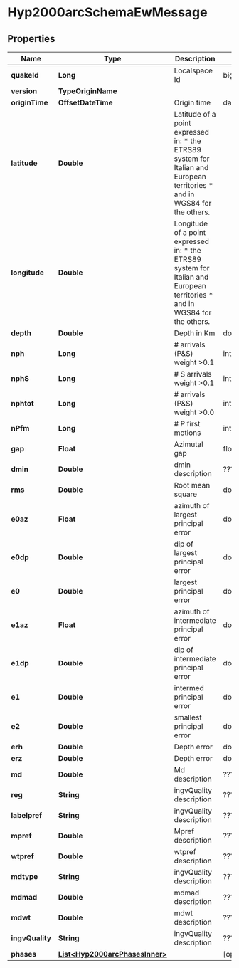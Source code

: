 

# Hyp2000arcSchemaEwMessage


## Properties

| Name | Type | Description | Notes |
|------------ | ------------- | ------------- | -------------|
|**quakeId** | **Long** | Localspace Id | bigint(19) |  |
|**version** | **TypeOriginName** |  |  |
|**originTime** | **OffsetDateTime** | Origin time | datetime(3) |  |
|**latitude** | **Double** | Latitude of a point expressed in:  * the ETRS89 system for Italian and European territories * and in WGS84 for the others. |  |
|**longitude** | **Double** | Longitude of a point expressed in:  * the ETRS89 system for Italian and European territories * and in WGS84 for the others. |  |
|**depth** | **Double** | Depth in Km | double |  |
|**nph** | **Long** | # arrivals (P&amp;S) weight &gt;0.1 | int(11) |  [optional] |
|**nphS** | **Long** | # S arrivals weight &gt;0.1 | int(11) |  [optional] |
|**nphtot** | **Long** | # arrivals (P&amp;S) weight &gt;0.0 | int(11) |  [optional] |
|**nPfm** | **Long** | # P first motions | int(11) |  [optional] |
|**gap** | **Float** | Azimutal gap | float4 |  [optional] |
|**dmin** | **Double** | dmin description | ??? |  [optional] |
|**rms** | **Double** | Root mean square | double |  [optional] |
|**e0az** | **Float** | azimuth of largest principal error | double |  [optional] |
|**e0dp** | **Double** | dip of largest principal error | double |  [optional] |
|**e0** | **Double** | largest principal error | double |  [optional] |
|**e1az** | **Float** | azimuth of intermediate principal error | double |  [optional] |
|**e1dp** | **Double** | dip of intermediate principal error | double |  [optional] |
|**e1** | **Double** | intermed principal error | double |  [optional] |
|**e2** | **Double** | smallest principal error | double |  [optional] |
|**erh** | **Double** | Depth error | double |  [optional] |
|**erz** | **Double** | Depth error | double |  [optional] |
|**md** | **Double** | Md description | ??? |  [optional] |
|**reg** | **String** | ingvQuality description | ??? |  [optional] |
|**labelpref** | **String** | ingvQuality description | ??? |  [optional] |
|**mpref** | **Double** | Mpref description | ??? |  [optional] |
|**wtpref** | **Double** | wtpref description | ??? |  [optional] |
|**mdtype** | **String** | ingvQuality description | ??? |  [optional] |
|**mdmad** | **Double** | mdmad description | ??? |  [optional] |
|**mdwt** | **Double** | mdwt description | ??? |  [optional] |
|**ingvQuality** | **String** | ingvQuality description | ??? |  [optional] |
|**phases** | [**List&lt;Hyp2000arcPhasesInner&gt;**](Hyp2000arcPhasesInner.md) |  |  [optional] |



